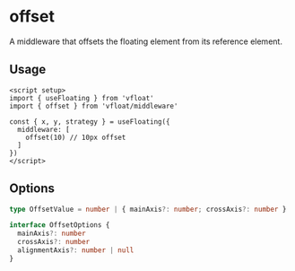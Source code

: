 # offset

A middleware that offsets the floating element from its reference element.

## Usage

```vue
<script setup>
import { useFloating } from 'vfloat'
import { offset } from 'vfloat/middleware'

const { x, y, strategy } = useFloating({
  middleware: [
    offset(10) // 10px offset
  ]
})
</script>
```

## Options

```ts
type OffsetValue = number | { mainAxis?: number; crossAxis?: number }

interface OffsetOptions {
  mainAxis?: number
  crossAxis?: number
  alignmentAxis?: number | null
}
```